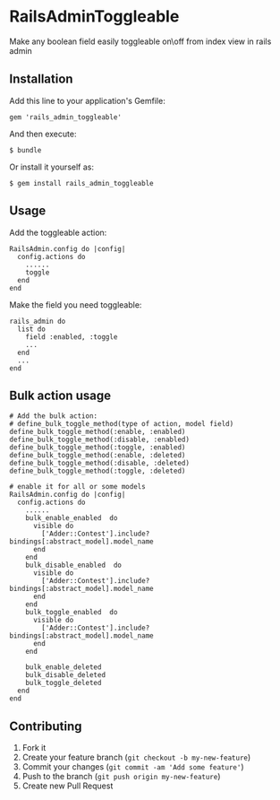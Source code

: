 # RailsAdminToggleable

Make any boolean field easily toggleable on\off from index view in rails admin

## Installation

Add this line to your application's Gemfile:

    gem 'rails_admin_toggleable'

And then execute:

    $ bundle

Or install it yourself as:

    $ gem install rails_admin_toggleable

## Usage

Add the toggleable action:

    RailsAdmin.config do |config|
      config.actions do
        ......
        toggle
      end
    end

Make the field you need toggleable:

    rails_admin do
      list do
        field :enabled, :toggle
        ...
      end
      ...
    end

## Bulk action usage

    # Add the bulk action:
    # define_bulk_toggle_method(type of action, model field)
    define_bulk_toggle_method(:enable, :enabled)
    define_bulk_toggle_method(:disable, :enabled)
    define_bulk_toggle_method(:toggle, :enabled)
    define_bulk_toggle_method(:enable, :deleted)
    define_bulk_toggle_method(:disable, :deleted)
    define_bulk_toggle_method(:toggle, :deleted)

    # enable it for all or some models
    RailsAdmin.config do |config|
      config.actions do
        ......
        bulk_enable_enabled  do
          visible do
            ['Adder::Contest'].include? bindings[:abstract_model].model_name
          end
        end
        bulk_disable_enabled  do
          visible do
            ['Adder::Contest'].include? bindings[:abstract_model].model_name
          end
        end
        bulk_toggle_enabled  do
          visible do
            ['Adder::Contest'].include? bindings[:abstract_model].model_name
          end
        end
        
        bulk_enable_deleted
        bulk_disable_deleted
        bulk_toggle_deleted
      end
    end
    
## Contributing

1. Fork it
2. Create your feature branch (`git checkout -b my-new-feature`)
3. Commit your changes (`git commit -am 'Add some feature'`)
4. Push to the branch (`git push origin my-new-feature`)
5. Create new Pull Request
